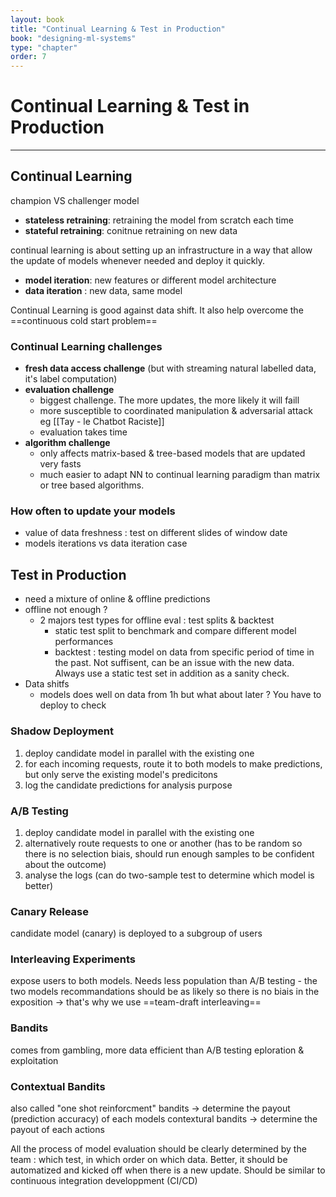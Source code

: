 ```yaml
---
layout: book
title: "Continual Learning & Test in Production"
book: "designing-ml-systems"
type: "chapter"
order: 7
---
```

# Continual Learning & Test in Production
---
## Continual Learning
champion VS challenger model
- __stateless retraining__: retraining the model from scratch each time
- __stateful retraining__: conitnue retraining on new data

continual learning is about setting up an infrastructure in a way that allow the update of models whenever needed and deploy it quickly.

- __model iteration__: new features or different model architecture
- __data iteration__ : new data, same model

Continual Learning is good against data shift. It also help overcome the ==continuous cold start problem==
### Continual Learning challenges
- __fresh data access challenge__ (but with streaming natural labelled data, it's label computation)
- __evaluation challenge__ 
	- biggest challenge. The more updates, the more likely it will faill
	- more susceptible to coordinated manipulation & adversarial attack  eg [[Tay - le Chatbot Raciste]]
	- evaluation takes time
- __algorithm challenge__
	- only affects matrix-based & tree-based models that are updated very fasts
	- much easier to adapt NN to continual learning paradigm than matrix or tree based algorithms.
### How often to update your models
- value of data freshness : test on different slides of window date
- models iterations vs data iteration case
## Test in Production
- need a mixture of online & offline predictions
- offline not enough ? 
	- 2 majors test types for offline eval : test splits & backtest
		- static test split to benchmark and compare different model performances
		- backtest : testing model on data from specific period of time in the past. Not suffisent, can be an issue with the new data. Always use a static test set in addition as a sanity check.
- Data shitfs
	- models does well on data from 1h but what about later ? You have to deploy to check
### Shadow Deployment
1. deploy candidate model in parallel with the existing one
2. for each incoming requests, route it to both models to make predictions, but only serve the existing model's predicitons
3. log the candidate predictions for analysis purpose
### A/B Testing
1. deploy candidate model in parallel with the existing one
2. alternatively route requests to one or another (has to be random so there is no selection biais, should run enough samples to be confident about the outcome)
3. analyse the logs (can do two-sample test to determine which model is better)
### Canary Release
candidate model (canary) is deployed to a subgroup of users
### Interleaving Experiments
expose users to both models. Needs less population than A/B testing 
	- the two models recommandations should be as likely so there is no biais in the exposition -> that's why we use ==team-draft interleaving==
### Bandits
comes from gambling, more data efficient than A/B testing
eploration & exploitation
### Contextual Bandits
also called "one shot reinforcment"
bandits -> determine the payout (prediction accuracy) of each models
contextural bandits -> determine the payout of each actions

All the process of model evaluation should be clearly determined by the team : which test, in which order on which data. Better, it should be automatized and kicked off when there is a new update. Should be similar to continuous integration developpment (CI/CD)
